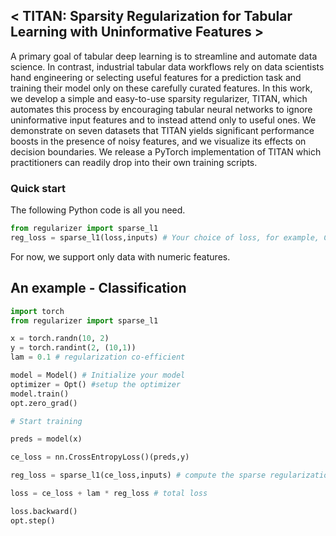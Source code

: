 ## < TITAN: Sparsity Regularization for Tabular Learning with Uninformative Features >

A primary goal of tabular deep learning is to streamline and automate data science.  In contrast, industrial tabular data workflows rely on data scientists hand engineering or selecting useful features for a prediction task and training their model only on these carefully curated features.  In this work, we develop a simple and easy-to-use sparsity regularizer, TITAN, which automates this process by encouraging tabular neural networks to ignore uninformative input features and to instead attend only to useful ones.  We demonstrate on seven datasets that TITAN yields significant performance boosts in the presence of noisy features, and we visualize its effects on decision boundaries.  We release a PyTorch implementation of TITAN which practitioners can readily drop into their own training scripts.

### Quick start

The following Python code is all you need.

```python
from regularizer import sparse_l1
reg_loss = sparse_l1(loss,inputs) # Your choice of loss, for example, Cross-entropy loss for classification
```
For now, we support only data with numeric features.


## An example - Classification

```python
import torch
from regularizer import sparse_l1

x = torch.randn(10, 2) 
y = torch.randint(2, (10,1))
lam = 0.1 # regularization co-efficient

model = Model() # Initialize your model
optimizer = Opt() #setup the optimizer
model.train()
opt.zero_grad()

# Start training

preds = model(x)

ce_loss = nn.CrossEntropyLoss()(preds,y)

reg_loss = sparse_l1(ce_loss,inputs) # compute the sparse regularization loss

loss = ce_loss + lam * reg_loss # total loss

loss.backward()
opt.step()

```
